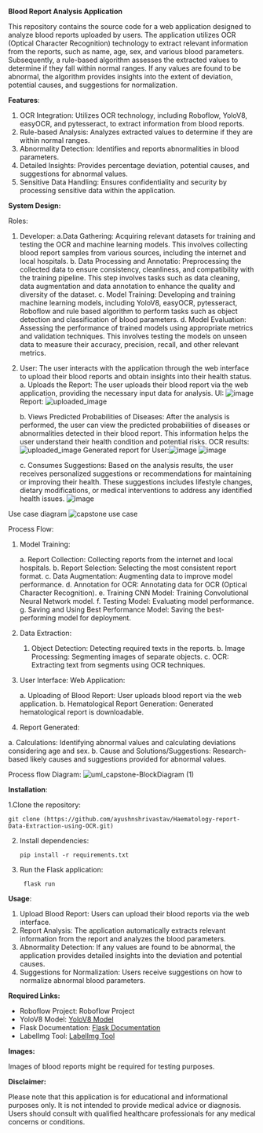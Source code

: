 **Blood Report Analysis Application**

This repository contains the source code for a web application designed to analyze blood reports uploaded by users. The application utilizes OCR (Optical Character Recognition) technology to extract relevant information from the reports, such as name, age, sex, and various blood parameters. Subsequently, a rule-based algorithm assesses the extracted values to determine if they fall within normal ranges. If any values are found to be abnormal, the algorithm provides insights into the extent of deviation, potential causes, and suggestions for normalization.



**Features**:

  1. OCR Integration: Utilizes OCR technology, including Roboflow, YoloV8, easyOCR, and pytesseract, to extract information from blood reports.
  2. Rule-based Analysis: Analyzes extracted values to determine if they are within normal ranges.
  3. Abnormality Detection: Identifies and reports abnormalities in blood parameters.
  4. Detailed Insights: Provides percentage deviation, potential causes, and suggestions for abnormal values.
  5. Sensitive Data Handling: Ensures confidentiality and security by processing sensitive data within the application.


**System Design:**

Roles:
1. Developer:
   a.Data Gathering: Acquiring relevant datasets for training and testing the OCR and machine learning models. This involves collecting blood report samples from various sources, including the internet and
     local hospitals.
   b. Data Processing and Annotatio: Preprocessing the collected data to ensure consistency, cleanliness, and compatibility with the training pipeline. This step involves tasks such as data cleaning, data              augmentation  and data annotation to enhance the quality and diversity of the dataset.
   c. Model Training: Developing and training machine learning models, including YoloV8, easyOCR, pytesseract, Roboflow and rule based algorithm to perform tasks such as object detection and classification of          blood parameters.
   d. Model Evaluation: Assessing the performance of trained models using appropriate metrics and validation techniques. This involves testing the models on unseen data to measure their accuracy, precision,            recall, and other relevant metrics.
3. User: The user interacts with the application through the web interface to upload their blood reports and obtain insights into their health status.
   a. Uploads the Report: The user uploads their blood report via the web application, providing the necessary input data for analysis.
    UI: ![image](https://github.com/ayushnshrivastav/Haematology-report-Data-Extraction-using-OCR/assets/71760784/255eaf67-4b59-44d1-b859-ed5d3674d548)
    Report: ![uploaded_image](https://github.com/ayushnshrivastav/Haematology-report-Data-Extraction-using-OCR/assets/71760784/73d22742-9ac3-4e71-bb01-f1054cb27bac)
  
   b. Views Predicted Probabilities of Diseases: After the analysis is performed, the user can view the predicted probabilities of diseases or abnormalities detected in their blood report. This information 
      helps the user understand their health condition and potential risks.
      OCR results: ![uploaded_image](https://github.com/ayushnshrivastav/Haematology-report-Data-Extraction-using-OCR/assets/71760784/8935b51a-9581-404c-800e-3808c84e75a1)
      Generated report for User:![image](https://github.com/ayushnshrivastav/Haematology-report-Data-Extraction-using-OCR/assets/71760784/3159f762-f02b-4bce-8052-e7afe35109e7)
       ![image](https://github.com/ayushnshrivastav/Haematology-report-Data-Extraction-using-OCR/assets/71760784/0920df11-385a-403a-b991-a6ab08cd6e6d)  
       

   c. Consumes Suggestions: Based on the analysis results, the user receives personalized suggestions or recommendations for maintaining or improving their health. These suggestions includes lifestyle changes,         dietary modifications, or medical interventions to address any identified health issues.
       ![image](https://github.com/ayushnshrivastav/Haematology-report-Data-Extraction-using-OCR/assets/71760784/8e1c5620-5057-4689-b69d-a16bdefa6986)

Use case diagram 
![capstone use case](https://github.com/ayushnshrivastav/Haematology-report-Data-Extraction-using-OCR/assets/71760784/ece075a7-7017-4d1b-adc3-e2f32873cb19)

Process Flow:

1. Model Training:

    a. Report Collection: Collecting reports from the internet and local hospitals.
    b. Report Selection: Selecting the most consistent report format.
    c. Data Augmentation: Augmenting data to improve model performance.
    d. Annotation for OCR: Annotating data for OCR (Optical Character Recognition).
    e. Training CNN Model: Training Convolutional Neural Network model.
    f. Testing Model: Evaluating model performance.
    g. Saving and Using Best Performance Model: Saving the best-performing model for deployment.

2. Data Extraction:

    1. Object Detection: Detecting required texts in the reports.
    b. Image Processing: Segmenting images of separate objects.
    c. OCR: Extracting text from segments using OCR techniques.

3. User Interface: Web Application:

    a. Uploading of Blood Report: User uploads blood report via the web application.
    b. Hematological Report Generation: Generated hematological report is downloadable.

4. Report Generated:

  a. Calculations: Identifying abnormal values and calculating deviations considering age and sex.
  b. Cause and Solutions/Suggestions: Research-based likely causes and suggestions provided for abnormal values.

Process flow Diagram:
![uml_capstone-BlockDiagram (1)](https://github.com/ayushnshrivastav/Haematology-report-Data-Extraction-using-OCR/assets/71760784/7b1399d9-46ed-4e24-8039-e525cd41d972)


**Installation**:

1.Clone the repository:

    git clone (https://github.com/ayushnshrivastav/Haematology-report-Data-Extraction-using-OCR.git)
  
2. Install dependencies:

       pip install -r requirements.txt

3. Run the Flask application:

        flask run


  
**Usage**:

  1. Upload Blood Report: Users can upload their blood reports via the web interface.
  2. Report Analysis: The application automatically extracts relevant information from the report and analyzes the blood parameters.
  3. Abnormality Detection: If any values are found to be abnormal, the application provides detailed insights into the deviation and potential causes.
  4. Suggestions for Normalization: Users receive suggestions on how to normalize abnormal blood parameters.



**Required Links:**

- Roboflow Project: Roboflow Project
- YoloV8 Model: [YoloV8 Model](https://github.com/ultralytics/ultralytics.git)
- Flask Documentation: [Flask Documentation](https://github.com/topics/flask)
- LabelImg Tool: [LabelImg Tool](https://github.com/topics/labelimg)


  
**Images:**

Images of blood reports might be required for testing purposes.



**Disclaimer:**

Please note that this application is for educational and informational purposes only. It is not intended to provide medical advice or diagnosis. Users should consult with qualified healthcare professionals for any medical concerns or conditions.
